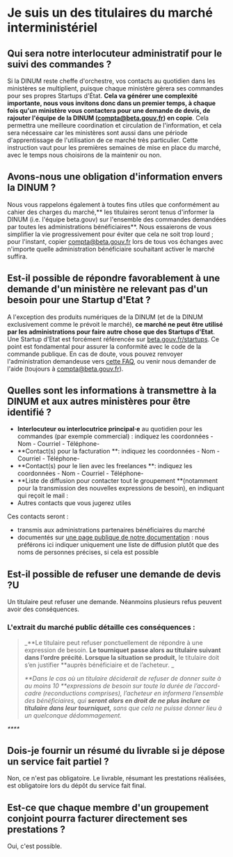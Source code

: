 # Je suis un des titulaires du marché interministériel

## Qui sera notre interlocuteur administratif pour le suivi des commandes ?

Si la DINUM reste cheffe d'orchestre, vos contacts au quotidien dans les ministères se multiplient, puisque chaque ministère gèrera ses commandes pour ses propres Startups d'État. **Cela va générer une complexité importante, nous vous invitons donc dans un premier temps, à chaque fois qu'un ministère vous contactera pour une demande de devis, de rajouter l'équipe de la DINUM (**[**compta@beta.gouv.fr**](mailto:compta@beta.gouv.fr)**) en copie**. Cela permettra une meilleure coordination et circulation de l'information, et cela sera nécessaire car les ministères sont aussi dans une période d'apprentissage de l'utilisation de ce marché très particulier. Cette instruction vaut pour les premières semaines de mise en place du marché, avec le temps nous choisirons de la maintenir ou non.

## Avons-nous une obligation d'information envers la DINUM ?

Nous vous rappelons également à toutes fins utiles que conformément au cahier des charges du marché,** les titulaires seront tenus d'informer la DINUM (i.e. l'équipe beta.gouv) sur l'ensemble des commandes demandées par toutes les administrations bénéficiaires**. Nous essaierons de vous simplifier la vie progressivement pour éviter que cela ne soit trop lourd ; pour l'instant, copier [compta@beta.gouv.fr](mailto:compta@beta.gouv.fr) lors de tous vos échanges avec n'importe quelle administration bénéficiaire souhaitant activer le marché suffira.&#x20;

## Est-il possible de répondre favorablement à une demande d'un ministère ne relevant pas d'un besoin pour une Startup d'Etat ?

A l'exception des produits numériques de la DINUM (et de la DINUM exclusivement comme le prévoit le marché), **ce marché ne peut être utilisé par les administrations pour faire autre chose que des Startups d'Etat**. Une Startup d'Etat est forcément référencée sur [beta.gouv.fr/startups](http://beta.gouv.fr/startups). Ce point est fondamental pour assurer la conformité avec le code de la commande publique. En cas de doute, vous pouvez renvoyer l'administration demandeuse vers [cette FAQ](https://doc.incubateur.net/communaute/gerer-sa-startup-detat-ou-de-territoires-au-quotidien/gestion-administrative/marches-publics-beta.gouv.fr/marche-interministeriel-beta/je-suis-une-administration-beneficiaire-du-marche-interministeriel), ou venir nous demander de l'aide (toujours à [compta@beta.gouv.fr](mailto:compta@beta.gouv.fr)).&#x20;

## Quelles sont les informations à transmettre à la DINUM et aux autres ministères pour être identifié ?

* **Interlocuteur ou interlocutrice principal·e** au quotidien pour les commandes (par exemple commercial) : indiquez les coordonnées - Nom - Courriel - Téléphone-&#x20;
* **Contact(s) pour la facturation **: indiquez les coordonnées - Nom - Courriel - Téléphone-&#x20;
* **Contact(s) pour le lien avec les freelances **: indiquez les coordonnées - Nom - Courriel - Téléphone-&#x20;
* **Liste de diffusion pour contacter tout le groupement **(notamment pour la transmission des nouvelles expressions de besoin), en indiquant qui reçoit le mail :&#x20;
* Autres contacts que vous jugerez utiles&#x20;

Ces contacts seront :&#x20;

* transmis aux administrations partenaires bénéficiaires du marché
* documentés sur [une page publique de notre documentation](https://doc.incubateur.net/communaute/gerer-sa-startup-detat-ou-de-territoires-au-quotidien/gestion-administrative/marches-publics-beta.gouv.fr/marche-interministeriel-beta) : nous préférons ici indiquer uniquement une liste de diffusion plutôt que des noms de personnes précises, si cela est possible

## Est-il possible de refuser une demande de devis ?U

Un titulaire peut refuser une demande. Néanmoins plusieurs refus peuvent avoir des conséquences.&#x20;

### L'extrait du marché public détaille ces conséquences :&#x20;

> _**Le titulaire peut refuser ponctuellement de répondre à une expression de besoin. **Le tourniquet passe alors au titulaire suivant dans l’ordre précité. Lorsque la situation se produit,** le titulaire doit s’en justifier **auprès bénéficiaire et de l’acheteur. _
>
> _**Dans le cas où un titulaire déciderait de refuser de donner suite à au moins 10 **expressions de besoin sur toute la durée de l’accord-cadre (reconductions comprises), l’acheteur en informera l’ensemble des bénéficiaires, qui **seront alors en droit de ne plus inclure ce titulaire dans leur tourniquet,** sans que cela ne puisse donner lieu à un quelconque dédommagement._

_****_

## Dois-je fournir un résumé du livrable si je dépose un service fait partiel ?

Non, ce n'est pas obligatoire. Le livrable, résumant les prestations réalisées, est obligatoire lors du dépôt du service fait final.

## **Est-ce que** chaque membre d'un groupement conjoint pourra facturer directement ses prestations ?

Oui, c'est possible.
